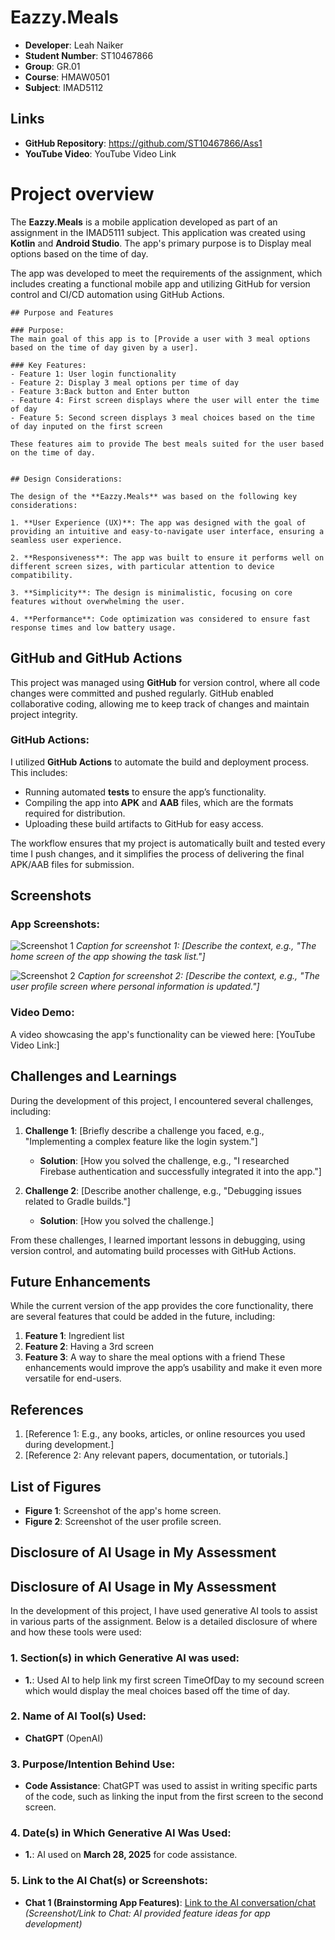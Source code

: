 
# Eazzy.Meals
- **Developer**: Leah Naiker
- **Student Number**: ST10467866
- **Group**: GR.01
- **Course**: HMAW0501
- **Subject**: IMAD5112

## Links
- **GitHub Repository**: https://github.com/ST10467866/Ass1
- **YouTube Video**: YouTube Video Link

# Project overview

The **Eazzy.Meals** is a mobile application developed as part of an assignment in the IMAD5111 subject. This application was created using **Kotlin** and **Android Studio**. The app's primary purpose is to Display meal options based on the time of day.

The app was developed to meet the requirements of the assignment, which includes creating a functional mobile app and utilizing GitHub for version control and CI/CD automation using GitHub Actions.
```
## Purpose and Features

### Purpose:
The main goal of this app is to [Provide a user with 3 meal options based on the time of day given by a user]. 

### Key Features:
- Feature 1: User login functionality
- Feature 2: Display 3 meal options per time of day
- Feature 3:Back button and Enter button
- Feature 4: First screen displays where the user will enter the time of day
- Feature 5: Second screen displays 3 meal choices based on the time of day inputed on the first screen

These features aim to provide The best meals suited for the user based on the time of day.


## Design Considerations:

The design of the **Eazzy.Meals** was based on the following key considerations:

1. **User Experience (UX)**: The app was designed with the goal of providing an intuitive and easy-to-navigate user interface, ensuring a seamless user experience.
   
2. **Responsiveness**: The app was built to ensure it performs well on different screen sizes, with particular attention to device compatibility.
   
3. **Simplicity**: The design is minimalistic, focusing on core features without overwhelming the user.
   
4. **Performance**: Code optimization was considered to ensure fast response times and low battery usage.
```

## GitHub and GitHub Actions

This project was managed using **GitHub** for version control, where all code changes were committed and pushed regularly. GitHub enabled collaborative coding, allowing me to keep track of changes and maintain project integrity.

### GitHub Actions:
I utilized **GitHub Actions** to automate the build and deployment process. This includes:

- Running automated **tests** to ensure the app’s functionality.
- Compiling the app into **APK** and **AAB** files, which are the formats required for distribution.
- Uploading these build artifacts to GitHub for easy access.

The workflow ensures that my project is automatically built and tested every time I push changes, and it simplifies the process of delivering the final APK/AAB files for submission.

## Screenshots

### App Screenshots:
![Screenshot 1](path_to_screenshot_1.png)
*Caption for screenshot 1: [Describe the context, e.g., "The home screen of the app showing the task list."]*

![Screenshot 2](path_to_screenshot_2.png)
*Caption for screenshot 2: [Describe the context, e.g., "The user profile screen where personal information is updated."]*

### Video Demo:
A video showcasing the app's functionality can be viewed here: [YouTube Video Link:]
## Challenges and Learnings

During the development of this project, I encountered several challenges, including:

1. **Challenge 1**: [Briefly describe a challenge you faced, e.g., "Implementing a complex feature like the login system."]
   - **Solution**: [How you solved the challenge, e.g., "I researched Firebase authentication and successfully integrated it into the app."]
   
2. **Challenge 2**: [Describe another challenge, e.g., "Debugging issues related to Gradle builds."]
   - **Solution**: [How you solved the challenge.]

From these challenges, I learned important lessons in debugging, using version control, and automating build processes with GitHub Actions.

## Future Enhancements

While the current version of the app provides the core functionality, there are several features that could be added in the future, including:

1. **Feature 1**: Ingredient list
2. **Feature 2**: Having a 3rd screen
3. **Feature 3**: A way to share the meal options with a friend
These enhancements would improve the app’s usability and make it even more versatile for end-users.

## References

1. [Reference 1: E.g., any books, articles, or online resources you used during development.]
2. [Reference 2: Any relevant papers, documentation, or tutorials.]

## List of Figures

- **Figure 1**: Screenshot of the app's home screen.
- **Figure 2**: Screenshot of the user profile screen.

## Disclosure of AI Usage in My Assessment

## Disclosure of AI Usage in My Assessment

In the development of this project, I have used generative AI tools to assist in various parts of the assignment. Below is a detailed disclosure of where and how these tools were used:

### 1. **Section(s) in which Generative AI was used:**
- **1.**: Used AI to help link my first screen TimeOfDay to my secound screen which would display the meal choices based off the time of day.

### 2. **Name of AI Tool(s) Used:**
- **ChatGPT** (OpenAI)

### 3. **Purpose/Intention Behind Use:**
- **Code Assistance**: ChatGPT was used to assist in writing specific parts of the code, such as linking the input from the first screen to the second screen.

### 4. **Date(s) in Which Generative AI Was Used:**
- **1.**: AI used on **March 28, 2025** for code assistance.

### 5. **Link to the AI Chat(s) or Screenshots:**
- **Chat 1 (Brainstorming App Features)**: [Link to the AI conversation/chat](insert_link_here)  
  *(Screenshot/Link to Chat: AI provided feature ideas for app development)*

